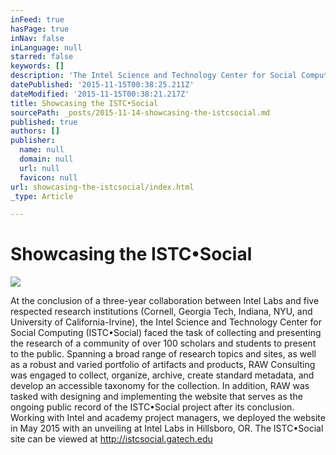 ```yaml
---
inFeed: true
hasPage: true
inNav: false
inLanguage: null
starred: false
keywords: []
description: 'The Intel Science and Technology Center for Social Computing, at the end of a 3-year multi-institutional project, needed to bring together research and innovation to showcase to the world.'
datePublished: '2015-11-15T00:38:25.211Z'
dateModified: '2015-11-15T00:38:21.217Z'
title: Showcasing the ISTC•Social
sourcePath: _posts/2015-11-14-showcasing-the-istcsocial.md
published: true
authors: []
publisher:
  name: null
  domain: null
  url: null
  favicon: null
url: showcasing-the-istcsocial/index.html
_type: Article

---
```

# 

# Showcasing the ISTC•Social
![](https://the-grid-user-content.s3-us-west-2.amazonaws.com/469b7f80-26c1-4d29-b999-62fdea4f40d8.png)

At the conclusion of a three-year collaboration between Intel Labs and five respected research institutions (Cornell, Georgia Tech, Indiana, NYU, and University of California-Irvine), the Intel Science and Technology Center for Social Computing (ISTC•Social) faced the task of collecting and presenting the research of a community of over 100 scholars and students to present to the public. Spanning a broad range of research topics and sites, as well as a robust and varied portfolio of artifacts and products, RAW Consulting was engaged to collect, organize, archive, create standard metadata, and develop an accessible taxonomy for the collection. In addition, RAW was tasked with designing and implementing the website that serves as the ongoing public record of the ISTC•Social project after its conclusion. Working with Intel and academy project managers, we deployed the website in May 2015 with an unveiling at Intel Labs in Hillsboro, OR. The ISTC•Social site can be viewed at http://istcsocial.gatech.edu